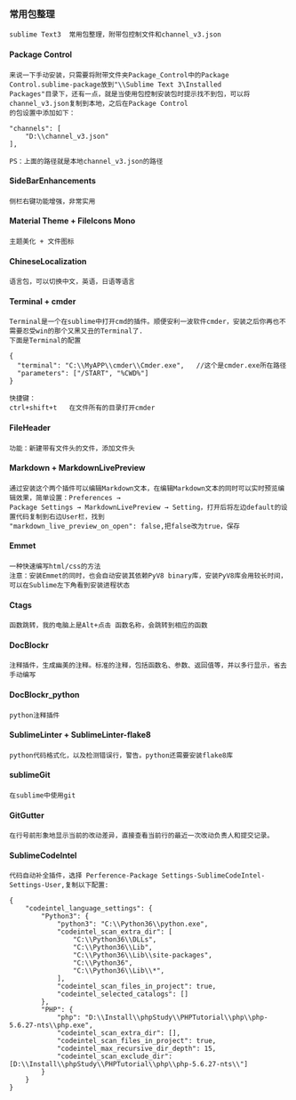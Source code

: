 ### 常用包整理

	sublime Text3  常用包整理，附带包控制文件和channel_v3.json

#### Package Control

	来说一下手动安装，只需要将附带文件夹Package_Control中的Package Control.sublime-package放到"\\Sublime Text 3\Installed 
	Packages"目录下，还有一点，就是当使用包控制安装包时提示找不到包，可以将channel_v3.json复制到本地，之后在Package Control
	的包设置中添加如下：

	"channels": [
		"D:\\channel_v3.json"
	],	

	PS：上面的路径就是本地channel_v3.json的路径	

#### SideBarEnhancements

    侧栏右键功能增强，非常实用

#### Material Theme + FileIcons Mono

    主题美化 + 文件图标


#### ChineseLocalization

	语言包，可以切换中文，英语，日语等语言

#### Terminal + cmder

    Terminal是一个在sublime中打开cmd的插件。顺便安利一波软件cmder，安装之后你再也不需要忍受win的那个又黑又丑的Terminal了.
    下面是Terminal的配置

    {
      "terminal": "C:\\MyAPP\\cmder\\Cmder.exe",   //这个是cmder.exe所在路径
      "parameters": ["/START", "%CWD%"]
    }

    快捷键：
    ctrl+shift+t   在文件所有的目录打开cmder
   
#### FileHeader

    功能：新建带有文件头的文件，添加文件头

#### Markdown + MarkdownLivePreview

    通过安装这个两个插件可以编辑Markdown文本，在编辑Markdown文本的同时可以实时预览编辑效果，简单设置：Preferences → 
    Package Settings → MarkdownLivePreview → Setting，打开后将左边default的设置代码复制到右边User栏，找到
    "markdown_live_preview_on_open": false,把false改为true，保存

#### Emmet

    一种快速编写html/css的方法
    注意：安装Emmet的同时，也会自动安装其依赖PyV8 binary库，安装PyV8库会用较长时间，可以在Sublime左下角看到安装进程状态

#### Ctags

    函数跳转，我的电脑上是Alt+点击 函数名称，会跳转到相应的函数

#### Doc​Blockr

    注释插件，生成幽美的注释。标准的注释，包括函数名、参数、返回值等，并以多行显示，省去手动编写

#### Doc​Blockr_python

    python注释插件

#### SublimeLinter + SublimeLinter-flake8

    python代码格式化，以及检测错误行，警告。python还需要安装flake8库    

#### sublimeGit

    在sublime中使用git

#### GitGutter

    在行号前形象地显示当前的改动差异，直接查看当前行的最近一次改动负责人和提交记录。

#### SublimeCodeIntel

    代码自动补全插件，选择 Perference-Package Settings-SublimeCodeIntel-Settings-User,复制以下配置:    

    {
        "codeintel_language_settings": {
            "Python3": {
                "python3": "C:\\Python36\\python.exe",
                "codeintel_scan_extra_dir": [
                    "C:\\Python36\\DLLs",
                    "C:\\Python36\\Lib",
                    "C:\\Python36\\Lib\\site-packages",
                    "C:\\Python36",
                    "C:\\Python36\\Lib\\*",
                ],
                "codeintel_scan_files_in_project": true,
                "codeintel_selected_catalogs": []
            },
            "PHP": {
	            "php": "D:\\Install\\phpStudy\\PHPTutorial\\php\\php-5.6.27-nts\\php.exe",
	            "codeintel_scan_extra_dir": [],
	            "codeintel_scan_files_in_project": true,
	            "codeintel_max_recursive_dir_depth": 15,
	            "codeintel_scan_exclude_dir":[D:\\Install\\phpStudy\\PHPTutorial\\php\\php-5.6.27-nts\\"]
	        }
        }
    }  